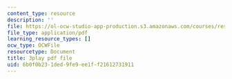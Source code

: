 ```yaml
---
content_type: resource
description: ''
file: https://ol-ocw-studio-app-production.s3.amazonaws.com/courses/res-18-008-calculus-revisited-complex-variables-differential-equations-and-linear-algebra-fall-2011/6b0f0b231ded9fe9ee1ff21612731911_6UXba5MKsfc.pdf
file_type: application/pdf
learning_resource_types: []
ocw_type: OCWFile
resourcetype: Document
title: 3play pdf file
uid: 6b0f0b23-1ded-9fe9-ee1f-f21612731911
---
```

